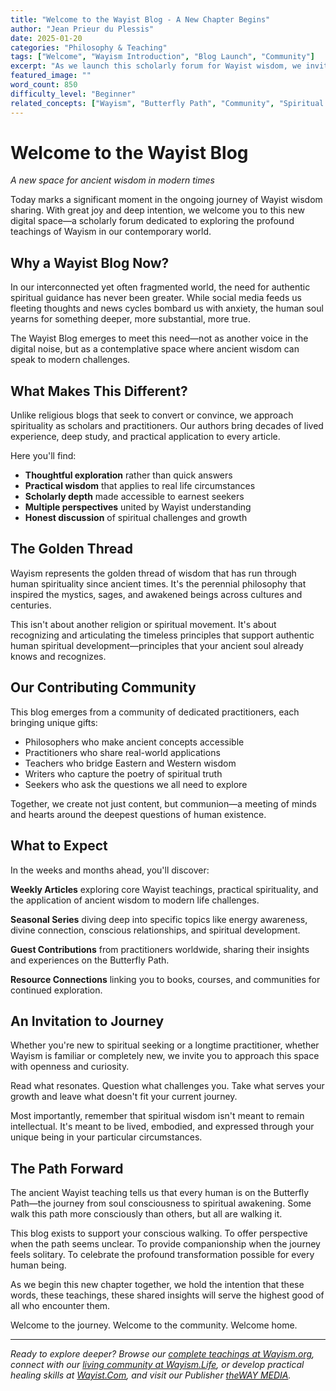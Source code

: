```yaml
---
title: "Welcome to the Wayist Blog - A New Chapter Begins"
author: "Jean Prieur du Plessis"
date: 2025-01-20
categories: "Philosophy & Teaching"
tags: ["Welcome", "Wayism Introduction", "Blog Launch", "Community"]
excerpt: "As we launch this scholarly forum for Wayist wisdom, we invite seekers worldwide to explore ancient teachings for modern spiritual evolution."
featured_image: ""
word_count: 850
difficulty_level: "Beginner"
related_concepts: ["Wayism", "Butterfly Path", "Community", "Spiritual Seeking"]
---
```


# Welcome to the Wayist Blog

*A new space for ancient wisdom in modern times*

Today marks a significant moment in the ongoing journey of Wayist wisdom sharing. With great joy and deep intention, we welcome you to this new digital space—a scholarly forum dedicated to exploring the profound teachings of Wayism in our contemporary world.

## Why a Wayist Blog Now?

In our interconnected yet often fragmented world, the need for authentic spiritual guidance has never been greater. While social media feeds us fleeting thoughts and news cycles bombard us with anxiety, the human soul yearns for something deeper, more substantial, more true.

The Wayist Blog emerges to meet this need—not as another voice in the digital noise, but as a contemplative space where ancient wisdom can speak to modern challenges.

## What Makes This Different?

Unlike religious blogs that seek to convert or convince, we approach spirituality as scholars and practitioners. Our authors bring decades of lived experience, deep study, and practical application to every article.

Here you'll find:

- **Thoughtful exploration** rather than quick answers
- **Practical wisdom** that applies to real life circumstances  
- **Scholarly depth** made accessible to earnest seekers
- **Multiple perspectives** united by Wayist understanding
- **Honest discussion** of spiritual challenges and growth

## The Golden Thread

Wayism represents the golden thread of wisdom that has run through human spirituality since ancient times. It's the perennial philosophy that inspired the mystics, sages, and awakened beings across cultures and centuries.

This isn't about another religion or spiritual movement. It's about recognizing and articulating the timeless principles that support authentic human spiritual development—principles that your ancient soul already knows and recognizes.

## Our Contributing Community

This blog emerges from a community of dedicated practitioners, each bringing unique gifts:

- Philosophers who make ancient concepts accessible
- Practitioners who share real-world applications  
- Teachers who bridge Eastern and Western wisdom
- Writers who capture the poetry of spiritual truth
- Seekers who ask the questions we all need to explore

Together, we create not just content, but communion—a meeting of minds and hearts around the deepest questions of human existence.

## What to Expect

In the weeks and months ahead, you'll discover:

**Weekly Articles** exploring core Wayist teachings, practical spirituality, and the application of ancient wisdom to modern life challenges.

**Seasonal Series** diving deep into specific topics like energy awareness, divine connection, conscious relationships, and spiritual development.

**Guest Contributions** from practitioners worldwide, sharing their insights and experiences on the Butterfly Path.

**Resource Connections** linking you to books, courses, and communities for continued exploration.

## An Invitation to Journey

Whether you're new to spiritual seeking or a longtime practitioner, whether Wayism is familiar or completely new, we invite you to approach this space with openness and curiosity.

Read what resonates. Question what challenges you. Take what serves your growth and leave what doesn't fit your current journey.

Most importantly, remember that spiritual wisdom isn't meant to remain intellectual. It's meant to be lived, embodied, and expressed through your unique being in your particular circumstances.

## The Path Forward

The ancient Wayist teaching tells us that every human is on the Butterfly Path—the journey from soul consciousness to spiritual awakening. Some walk this path more consciously than others, but all are walking it.

This blog exists to support your conscious walking. To offer perspective when the path seems unclear. To provide companionship when the journey feels solitary. To celebrate the profound transformation possible for every human being.

As we begin this new chapter together, we hold the intention that these words, these teachings, these shared insights will serve the highest good of all who encounter them.

Welcome to the journey. Welcome to the community. Welcome home.

---

*Ready to explore deeper? Browse our [complete teachings at Wayism.org](https://wayism.org), connect with our [living community at Wayism.Life](https://wayism.life), or develop practical healing skills at [Wayist.Com](https://wayist.com), and visit our Publisher [theWAY MEDIA](https://wayism.net).*